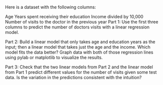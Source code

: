 Here is a dataset with the following columns:

Age
Years spent receiving their education
Income divided by 10,000
Number of visits to the doctor in the previous year
Part 1: Use the first three columns to predict the number of doctors visits with a linear regression model. 

Part 2: Build a linear model that only takes age and education years as the input; then a linear model that takes just the age and the income. Which model fits the data better? Graph data with both of those regression lines using pylab or matplotlib to visualize the results.

Part 3: Check that the two linear models from Part 2 and the linear model from Part 1 predict different values for the number of visits given some test data. Is the variation in the predictions consistent with the intuition?
